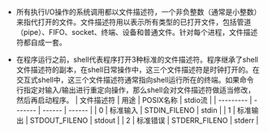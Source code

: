 - 所有执行I/O操作的系统调用都以文件描述符，一个非负整数（通常是小整数）来指代打开的文件。文件描述符用以表示所有类型的已打开文件，包括管道（pipe）、FIFO、socket、终端、设备和普通文件。针对每个进程，文件描述符都自成一套。

- 在程序运行之前，shell代表程序打开3种标准的文件描述符。程序继承了shell文件描述符的副本，在shell日常操作中，这三个文件描述符是时钟打开的。在交互式shell中，这三个文件描述符通常指向shell运行所在的终端。如果命令行指定对输入/输出进行重定向操作，那么shell会对文件描述符做适当修改，然后再启动程序。
| 文件描述符 | 用途 | POSIX名称 | stdio流 |
| --------- | ------- | ------ | ------ |
| 0 | 标准输入 | STDIN_FILENO | stdin |
| 1 | 标准输出 | STDOUT_FILENO | stdout |
| 2 | 标准错误 | STDERR_FILENO | stderr |

